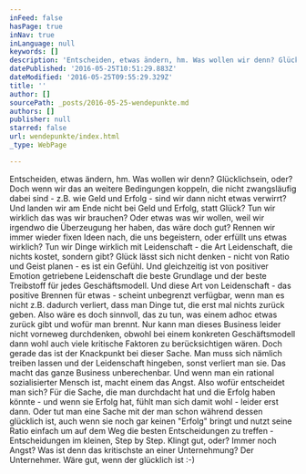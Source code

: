 ```yaml
---
inFeed: false
hasPage: true
inNav: true
inLanguage: null
keywords: []
description: 'Entscheiden, etwas ändern, hm. Was wollen wir denn? Glücklichsein, oder? Doch wenn wir das an weitere Bedingungen koppeln, die nicht zwangsläufig dabei sind - z.B. wie Geld und Erfolg - sind wir dann nicht etwas verwirrt? Und landen wir am Ende nicht bei Geld und Erfolg, statt Glück? Tun wir wirklich das was wir brauchen? Oder etwas was wir wollen, weil wir irgendwo die Überzeugung her haben, das wäre doch gut? Rennen wir immer wieder fixen Ideen nach, die uns begeistern, oder erfüllt uns etwas wirklich? Tun wir Dinge wirklich mit Leidenschaft - die Art Leidenschaft, die nichts kostet, sondern gibt? Glück lässt sich nicht denken - nicht von Ratio und Geist planen - es ist ein Gefühl. Und gleichzeitig ist von positiver Emotion getriebene Leidenschaft die beste Grundlage und der beste Treibstoff für jedes Geschäftsmodell. Und diese Art von Leidenschaft - das positive Brennen für etwas - scheint unbegrenzt verfügbar, wenn man es nicht z.B. dadurch verliert, dass man Dinge tut, die erst mal nichts zurück geben. Also wäre es doch sinnvoll, das zu tun, was einem adhoc etwas zurück gibt und wofür man brennt. Nur kann man dieses Business leider nicht vorneweg durchdenken, obwohl bei einem konkreten Geschäftsmodell dann wohl auch viele kritische Faktoren zu berücksichtigen wären. Doch gerade das ist der Knackpunkt bei dieser Sache. Man muss sich nämlich treiben lassen und der Leidenschaft hingeben, sonst verliert man sie. Das macht das ganze Business unberechenbar. Und wenn man ein rational sozialisierter Mensch ist, macht einem das Angst. Also wofür entscheidet man sich? Für die Sache, die man durchdacht hat und die Erfolg haben könnte - und wenn sie Erfolg hat, fühlt man sich damit wohl - leider erst dann. Oder tut man eine Sache mit der man schon während dessen glücklich ist, auch wenn sie noch gar keinen "Erfolg" bringt und nutzt seine Ratio einfach um auf dem Weg die besten Entscheidungen zu treffen - Entscheidungen im kleinen, Step by Step. Klingt gut, oder? Immer noch Angst? Was ist denn das kritischste an einer Unternehmung? Der Unternehmer. Wäre gut, wenn der glücklich ist :-)'
datePublished: '2016-05-25T10:51:29.883Z'
dateModified: '2016-05-25T09:55:29.329Z'
title: ''
author: []
sourcePath: _posts/2016-05-25-wendepunkte.md
authors: []
publisher: null
starred: false
url: wendepunkte/index.html
_type: WebPage

---
```

Entscheiden, etwas ändern, hm. Was wollen wir denn? Glücklichsein, oder? Doch wenn wir das an weitere Bedingungen koppeln, die nicht zwangsläufig dabei sind - z.B. wie Geld und Erfolg - sind wir dann nicht etwas verwirrt? Und landen wir am Ende nicht bei Geld und Erfolg, statt Glück? Tun wir wirklich das was wir brauchen? Oder etwas was wir wollen, weil wir irgendwo die Überzeugung her haben, das wäre doch gut? Rennen wir immer wieder fixen Ideen nach, die uns begeistern, oder erfüllt uns etwas wirklich? Tun wir Dinge wirklich mit Leidenschaft - die Art Leidenschaft, die nichts kostet, sondern gibt? Glück lässt sich nicht denken - nicht von Ratio und Geist planen - es ist ein Gefühl. Und gleichzeitig ist von positiver Emotion getriebene Leidenschaft die beste Grundlage und der beste Treibstoff für jedes Geschäftsmodell. Und diese Art von Leidenschaft - das positive Brennen für etwas - scheint unbegrenzt verfügbar, wenn man es nicht z.B. dadurch verliert, dass man Dinge tut, die erst mal nichts zurück geben. Also wäre es doch sinnvoll, das zu tun, was einem adhoc etwas zurück gibt und wofür man brennt. Nur kann man dieses Business leider nicht vorneweg durchdenken, obwohl bei einem konkreten Geschäftsmodell dann wohl auch viele kritische Faktoren zu berücksichtigen wären. Doch gerade das ist der Knackpunkt bei dieser Sache. Man muss sich nämlich treiben lassen und der Leidenschaft hingeben, sonst verliert man sie. Das macht das ganze Business unberechenbar. Und wenn man ein rational sozialisierter Mensch ist, macht einem das Angst. Also wofür entscheidet man sich? Für die Sache, die man durchdacht hat und die Erfolg haben könnte - und wenn sie Erfolg hat, fühlt man sich damit wohl - leider erst dann. Oder tut man eine Sache mit der man schon während dessen glücklich ist, auch wenn sie noch gar keinen "Erfolg" bringt und nutzt seine Ratio einfach um auf dem Weg die besten Entscheidungen zu treffen - Entscheidungen im kleinen, Step by Step. Klingt gut, oder? Immer noch Angst? Was ist denn das kritischste an einer Unternehmung? Der Unternehmer. Wäre gut, wenn der glücklich ist :-)